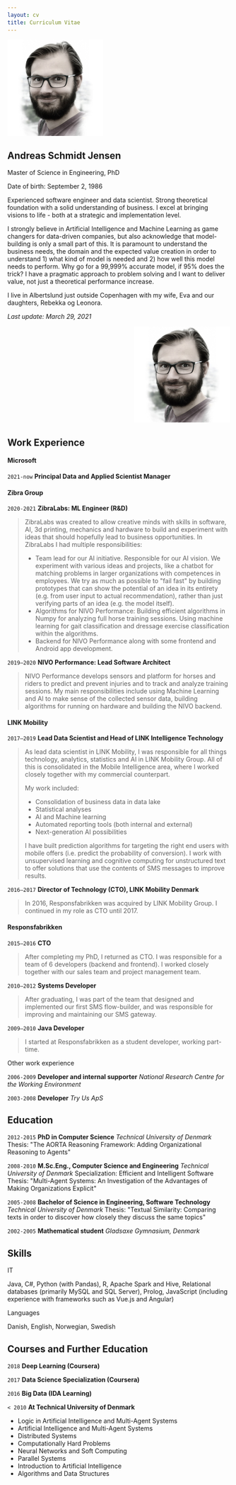 ```yaml
---
layout: cv
title: Curriculum Vitae
---
```


<div class="row mt-5">
    <div class="col-sm">
        <div id="portrait">
            <img src="img/asj.jpg" class="rounded-circle border float-right ml-3 mb-2" />
        </div>
        <h2 class="border-0">Andreas Schmidt Jensen</h2>
        <p class="lead">Master of Science in Engineering, PhD</p>
        <p>Date of birth: September 2, 1986</p>
        <p>
            Experienced software engineer and data scientist. Strong theoretical foundation with a solid understanding of business. I excel at bringing visions to life - both at a strategic and implementation level.
        </p>
        <p>
            I strongly believe in Artificial Intelligence and Machine Learning as game changers for data-driven companies, but also acknowledge that model-building is only a small part of this. It is paramount to understand the business needs, the domain and the expected value creation in order to understand 1) what kind of model is needed and 2) how well this model needs to perform. Why go for a 99,999% accurate model, if 95% does the trick? I have a pragmatic approach to problem solving and I want to deliver value, not just a theoretical performance increase.
        </p>
        <p>
            I live in Albertslund just outside Copenhagen with my wife, Eva and our daughters, Rebekka og Leonora.
        </p>
        <p class="float-right"><i>Last update: March 29, 2021</i></p>
    </div>
</div>
<div class="row mb-5">
    <div id="portrait-mini" class="col" style="text-align: right">
        <img src="img/asj.jpg" class="rounded-circle border" />
    </div>
</div>

## Work Experience

#### Microsoft
`2021-now`
**Principal Data and Applied Scientist Manager**

#### Zibra Group

`2020-2021`
**ZibraLabs: ML Engineer (R&D)**
> ZibraLabs was created to allow creative minds with skills in software, AI, 3d printing, mechanics and hardware to build and experiment with ideas that should hopefully lead to business opportunities. In ZibraLabs I had multiple responsibilities:
> - Team lead for our AI initiative. Responsible for our AI vision. We experiment with various ideas and projects, like a chatbot for matching problems in larger organizations with competences in employees. We try as much as possible to "fail fast" by building prototypes that can show the potential of an idea in its entirety (e.g. from user input to actual recommendation), rather than just verifying parts of an idea (e.g. the model itself).
> - Algorithms for NIVO Performance: Building efficient algorithms in Numpy for analyzing full horse training sessions. Using machine learning for gait classification and dressage exercise classification within the algorithms.
> - Backend for NIVO Performance along with some frontend and Android app development. 

`2019—2020`
**NIVO Performance: Lead Software Architect**
> NIVO Performance develops sensors and platform for horses and riders to predict and prevent injuries and to track and analyze training sessions.
> My main responsibilities include using Machine Learning and AI to make sense of the collected sensor data, building algorithms for running on hardware and building the NIVO  backend.

#### LINK Mobility

`2017—2019`
**Lead Data Scientist and Head of LINK Intelligence Technology**
> As lead data scientist in LINK Mobility, I was responsible for all things technology, analytics, statistics and AI in LINK Mobility Group. All of this is consolidated in the Mobile Intelligence area, where I worked closely together with my commercial counterpart. 
>
> My work included:
> - Consolidation of business data in data lake
> - Statistical analyses
> - AI and Machine learning
> - Automated reporting tools (both internal and external)
> - Next-generation AI possibilities
>
> I have built prediction algorithms for targeting the right end users with mobile offers (i.e. predict the probability of conversion). I work with unsupervised learning and cognitive computing for unstructured text to offer solutions that use the contents of SMS messages to improve results.

`2016—2017`
**Director of Technology (CTO), LINK Mobility Denmark**
> In 2016, Responsfabrikken was acquired by LINK Mobility Group. I continued in my role as CTO until 2017.

#### Responsfabrikken    

`2015—2016`
**CTO**
> After completing my PhD, I returned as CTO. I was responsible for a team of 6 developers (backend and frontend). I worked closely together with our sales team and project management team. 

`2010—2012`
**Systems Developer**
> After graduating, I was part of the team that designed and implemented our first SMS flow-builder, and was responsible for improving and maintaining our SMS gateway. 

`2009—2010`
**Java Developer**
> I started at Responsfabrikken as a student developer, working part-time. 

<p class="lead">Other work experience</p>

`2006-2009`
**Developer and internal supporter**
_National Research Centre for the Working Environment_

`2003-2008`
**Developer**
_Try Us ApS_

## Education

`2012-2015`
**PhD in Computer Science**
_Technical University of Denmark_
Thesis: "The AORTA Reasoning Framework: Adding Organizational Reasoning to Agents"

`2008-2010`
**M.Sc.Eng., Computer Science and Engineering**
_Technical University of Denmark_
Specialization: Efficient and Intelligent Software
Thesis: "Multi-Agent Systems: An Investigation of the Advantages of Making Organizations Explicit"

`2005-2008`
**Bachelor of Science in Engineering, Software Technology**
_Technical University of Denmark_
Thesis: "Textual Similarity: Comparing texts in order to discover how closely they discuss the same topics"

`2002-2005`
**Mathematical student**
_Gladsaxe Gymnasium, Denmark_

## Skills

<p class="lead mb-0">IT</p>
Java, C#, Python (with Pandas), R, Apache Spark and Hive, Relational databases (primarily MySQL and SQL Server), Prolog, JavaScript (including experience with frameworks such as Vue.js and Angular)

<p class="lead mb-0">Languages</p>
Danish, English, Norwegian, Swedish

## Courses and Further Education

`2018`
**Deep Learning (Coursera)**

`2017`
**Data Science Specialization (Coursera)**

`2016`
**Big Data (IDA Learning)**

`< 2010`
**At Technical University of Denmark**
* Logic in Artificial Intelligence and Multi-Agent Systems
* Artificial Intelligence and Multi-Agent Systems
* Distributed Systems   
* Computationally Hard Problems
* Neural Networks and Soft Computing
* Parallel Systems
* Introduction to Artificial Intelligence
* Algorithms and Data Structures

